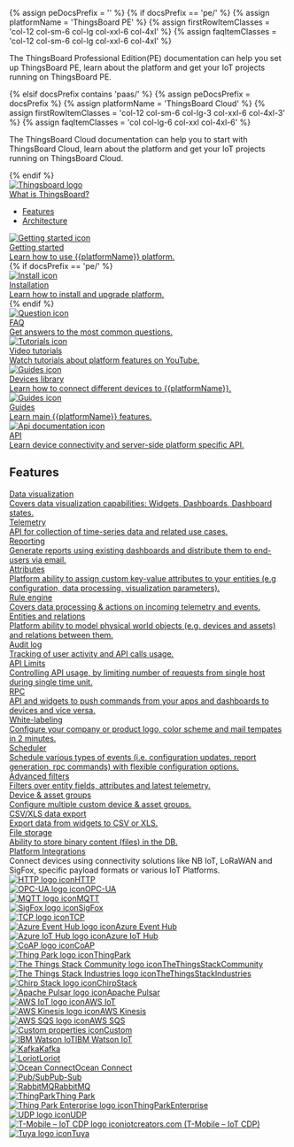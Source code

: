 {% assign peDocsPrefix = '' %}
{% if docsPrefix == 'pe/' %}
{% assign platformName = 'ThingsBoard PE' %}
{% assign firstRowItemClasses = 'col-12 col-sm-6 col-lg col-xxl-6 col-4xl' %}
{% assign faqItemClasses = 'col-12 col-sm-6 col-lg col-xxl-6 col-4xl' %}
<p>The ThingsBoard Professional Edition(PE) documentation can help you set up ThingsBoard PE, learn about the platform and get your IoT projects running on ThingsBoard PE.</p>
{% elsif docsPrefix contains 'paas/' %}
{% assign peDocsPrefix = docsPrefix %}
{% assign platformName = 'ThingsBoard Cloud' %}
{% assign firstRowItemClasses = 'col-12 col-sm-6 col-lg-3 col-xxl-6 col-4xl-3' %}
{% assign faqItemClasses = 'col col-lg-6 col-xxl col-4xl-6' %}
<p>The ThingsBoard Cloud documentation can help you to start with ThingsBoard Cloud, learn about the platform and get your IoT projects running on ThingsBoard Cloud.</p>
{% endif %}

<div class="doc-features row mt-4">
    <div class="{{firstRowItemClasses}} mb-4">
        <a class="feature-card" href="/docs/{{docsPrefix}}getting-started-guides/what-is-thingsboard/">
            <img class="feature-logo" src="https://img.thingsboard.io/feature-logo/thingsboard-logo.svg" alt="Thingsboard logo">
            <div class="feature-title">What is ThingsBoard?</div>
            <div class="feature-text">
                <ul>
                    <li>Features</li>
                    <li>Architecture</li>
                </ul>
            </div>
        </a>
    </div>
    <div class="{{firstRowItemClasses}} mb-4">
        <a class="feature-card" href="/docs/{{docsPrefix}}getting-started-guides/helloworld/">
            <img class="feature-logo" src="https://img.thingsboard.io/feature-logo/getting-started.svg" alt="Getting started icon">
            <div class="feature-title">Getting started</div>
            <div class="feature-text">
                Learn how to use {{platformName}} platform.
            </div>
        </a>
    </div>
{% if docsPrefix == 'pe/' %}
    <div class="{{firstRowItemClasses}} mb-4">
        <a class="feature-card" href="/docs/user-guide/install/pe/installation-options/">
            <img class="feature-logo" src="https://img.thingsboard.io/feature-logo/install.svg" alt="Install icon">
            <div class="feature-title">Installation</div>
            <div class="feature-text">
                Learn how to install and upgrade platform.
            </div>
        </a>
    </div>
{% endif %}
    <div class="{{faqItemClasses}} mb-4">
        <a class="feature-card" href="/docs/{{docsPrefix}}faq/">
            <img class="feature-logo" src="https://img.thingsboard.io/feature-logo/faq.svg" alt="Question icon">
            <div class="feature-title">FAQ</div>
            <div class="feature-text">
                Get answers to the most common questions.
            </div>
        </a>
    </div>
    <div class="w-100"></div>
    <div class="col-12 col-sm-6 col-lg-3 col-xxl-6 col-4xl-3 mb-4">
        <a class="feature-card" href="https://www.youtube.com/channel/UCDb9fsV-YR4JmnipAMGsVAQ/videos">
            <img class="feature-logo" src="https://img.thingsboard.io/feature-logo/tutorials.svg" alt="Tutorials icon">
            <div class="feature-title">Video tutorials</div>
            <div class="feature-text">
                Watch tutorials about platform features on YouTube.
            </div>
        </a>
    </div>
    <div class="col-12 col-sm-6 col-lg-3 col-xxl-6 col-4xl-3 mb-4">
        <a class="feature-card" href="/docs/{{docsPrefix}}devices-library/">
            <img class="feature-logo" src="https://img.thingsboard.io/feature-logo/guides.svg" alt="Guides icon">
            <div class="feature-title">Devices library</div>
            <div class="feature-text">
                Learn how to connect different devices to {{platformName}}.
            </div>
        </a>
    </div>
    <div class="col-12 col-sm-6 col-lg-3 col-xxl-6 col-4xl-3 mb-4">
        <a class="feature-card" href="/docs/{{docsPrefix}}guides/">
            <img class="feature-logo" src="https://img.thingsboard.io/feature-logo/guides.svg" alt="Guides icon">
            <div class="feature-title">Guides</div>
            <div class="feature-text">
                Learn main {{platformName}} features.
            </div>
        </a>
    </div>
    <div class="col-12 col-sm-6 col-lg-3 col-xxl-6 col-4xl-3 mb-4">
        <a class="feature-card" href="/docs/{{docsPrefix}}api/">
            <img class="feature-logo" src="https://img.thingsboard.io/feature-logo/api.svg" alt="Api documentation icon">
            <div class="feature-title">API</div>
            <div class="feature-text">
                Learn device connectivity and server-side platform specific API.
            </div>
        </a>
    </div>
</div>

<h2 id="features">Features</h2>

<div class="doc-features row mt-4">
    <div class="col-12 col-sm-6 col-lg-4 col-xxl-6 col-4xl-4 mb-4">
        <a class="feature-card" href="/docs/{{docsPrefix}}guides/#AnchorIDDataVisualization">
            <div class="feature-title">Data visualization</div>
            <div class="feature-text">
                Covers data visualization capabilities: Widgets, Dashboards, Dashboard states.
            </div>
        </a>
    </div>
    <div class="col-12 col-sm-6 col-lg-4 col-xxl-6 col-4xl-4 mb-4">
        <a class="feature-card" href="/docs/{{docsPrefix}}user-guide/telemetry/">
            <div class="feature-title">Telemetry</div>
            <div class="feature-text">
                API for collection of time-series data and related use cases.
            </div>
        </a>
    </div>
    <div class="col-12 col-sm-6 col-lg-4 col-xxl-6 col-4xl-4 mb-4">
        <a class="feature-card" href="/docs/{{peDocsPrefix}}user-guide/reporting/">
            <div class="feature-title">Reporting</div>
            <div class="feature-text">
                Generate reports using existing dashboards and distribute them to end-users via email.
            </div>
        </a>
    </div>
    <div class="col-12 col-sm-6 col-lg-4 col-xxl-6 col-4xl-4 mb-4">
        <a class="feature-card" href="/docs/{{docsPrefix}}user-guide/attributes/">
            <div class="feature-title">Attributes</div>
            <div class="feature-text">
                Platform ability to assign custom key-value attributes to your entities (e.g configuration, data processing, visualization parameters).
            </div>
        </a>
    </div>
    <div class="col-12 col-sm-6 col-lg-4 col-xxl-6 col-4xl-4 mb-4">
        <a class="feature-card" href="/docs/{{docsPrefix}}user-guide/rule-engine-2-0/re-getting-started/">
            <div class="feature-title">Rule engine</div>
            <div class="feature-text">
                Covers data processing & actions on incoming telemetry and events.
            </div>
        </a>
    </div>
    <div class="col-12 col-sm-6 col-lg-4 col-xxl-6 col-4xl-4 mb-4">
        <a class="feature-card" href="/docs/{{docsPrefix}}user-guide/entities-and-relations/">
            <div class="feature-title">Entities and relations</div>
            <div class="feature-text">
                Platform ability to model physical world objects (e.g. devices and assets) and relations between them.
            </div>
        </a>
    </div>
    <div class="col-12 col-sm-6 col-lg-4 col-xxl-6 col-4xl-4 mb-4">
        <a class="feature-card" href="/docs/{{docsPrefix}}user-guide/audit-log/">
            <div class="feature-title">Audit log</div>
            <div class="feature-text">
                Tracking of user activity and API calls usage.
            </div>
        </a>
    </div>
    <div class="col-12 col-sm-6 col-lg-4 col-xxl-6 col-4xl-4 mb-4">
        <a class="feature-card" href="/docs/{{docsPrefix}}user-guide/api-limits/">
            <div class="feature-title">API Limits</div>
            <div class="feature-text">
                Controlling API usage, by limiting number of requests from single host during single time unit.
            </div>
        </a>
    </div>
    <div class="col-12 col-sm-6 col-lg-4 col-xxl-6 col-4xl-4 mb-4">
        <a class="feature-card" href="/docs/{{docsPrefix}}user-guide/rpc/">
            <div class="feature-title">RPC</div>
            <div class="feature-text">
                API and widgets to push commands from your apps and dashboards to devices and vice versa.
            </div>
        </a>
    </div>
    <div class="col-12 col-sm-6 col-lg-4 col-xxl-6 col-4xl-4 mb-4">
        <a class="feature-card" href="/docs/{{peDocsPrefix}}user-guide/white-labeling/">
            <div class="feature-title">White-labeling</div>
            <div class="feature-text">
                Configure your company or product logo, color scheme and mail tempates in 2 minutes.
            </div>
        </a>
    </div>
    <div class="col-12 col-sm-6 col-lg-4 col-xxl-6 col-4xl-4 mb-4">
        <a class="feature-card" href="/docs/{{peDocsPrefix}}user-guide/scheduler/">
            <div class="feature-title">Scheduler</div>
            <div class="feature-text">
                Schedule various types of events (i.e. configuration updates, report generation, rpc commands) with flexible configuration options.
            </div>
        </a>
    </div>
    <div class="col-12 col-sm-6 col-lg-4 col-xxl-6 col-4xl-4 mb-4">
        <a class="feature-card" href="/docs/{{docsPrefix}}user-guide/advanced-filters/">
            <div class="feature-title">Advanced filters</div>
            <div class="feature-text">
                Filters over entity fields, attributes and latest telemetry.
            </div>
        </a>
    </div>
    <div class="col-12 col-sm-6 col-lg-4 col-xxl-6 col-4xl-4 mb-4">
        <a class="feature-card" href="/docs/{{peDocsPrefix}}user-guide/groups/">
            <div class="feature-title">Device & asset groups</div>
            <div class="feature-text">
                Configure multiple custom device & asset groups.
            </div>
        </a>
    </div>
    <div class="col-12 col-sm-6 col-lg-4 col-xxl-6 col-4xl-4 mb-4">
        <a class="feature-card" href="/docs/{{peDocsPrefix}}user-guide/csv-xls-data-export/">
            <div class="feature-title">CSV/XLS data export</div>
            <div class="feature-text">
                Export data from widgets to CSV or XLS.
            </div>
        </a>
    </div>
    <div class="col col-lg-4 col-xxl col-4xl-4 mb-4">
        <a class="feature-card" href="/docs/{{peDocsPrefix}}user-guide/file-storage/">
            <div class="feature-title">File storage</div>
            <div class="feature-text">
                Ability to store binary content (files) in the DB.
            </div>
        </a>
    </div>
    <div class="w-100"></div>
    <div class="col col-xxl mb-4">
        <div class="feature-card">
            <div class="feature-title"><a href="/docs/{{peDocsPrefix}}user-guide/integrations/">Platform Integrations</a></div>
            <div class="feature-text">
                Connect devices using connectivity solutions like NB IoT, LoRaWAN and SigFox, specific payload formats or various IoT Platforms.
            </div>
            <div class="row mt-4">
                <div class="col-12 col-sm-6 col-lg-4 col-xxl-6 col-4xl-4 mb-4">
                    <a class="feature-card inner" href="/docs/{{peDocsPrefix}}user-guide/integrations/http/">
                        <div class="feature-title"><img class="integration-logo" src="https://img.thingsboard.io/feature-logo/integration/http.svg" alt="HTTP logo icon"><span>HTTP</span></div>
                    </a>
                </div>
                <div class="col-12 col-sm-6 col-lg-4 col-xxl-6 col-4xl-4 mb-4">
                    <a class="feature-card inner" href="/docs/{{peDocsPrefix}}user-guide/integrations/opc-ua/">
                        <div class="feature-title"><img class="integration-logo" src="https://img.thingsboard.io/feature-logo/integration/opc-ua.svg" alt="OPC-UA logo icon"><span>OPC-UA</span></div>
                    </a>
                </div>
                <div class="col-12 col-sm-6 col-lg-4 col-xxl-6 col-4xl-4 mb-4">
                    <a class="feature-card inner" href="/docs/{{peDocsPrefix}}user-guide/integrations/mqtt/">
                        <div class="feature-title"><img class="integration-logo" src="https://img.thingsboard.io/feature-logo/integration/mqtt.svg" alt="MQTT logo icon"><span>MQTT</span></div>
                    </a>
                </div>
                <div class="col-12 col-sm-6 col-lg-4 col-xxl-6 col-4xl-4 mb-4">
                    <a class="feature-card inner" href="/docs/{{peDocsPrefix}}user-guide/integrations/sigfox/">
                        <div class="feature-title"><img class="integration-logo" src="https://img.thingsboard.io/feature-logo/integration/sigfox.svg" alt="SigFox logo icon"><span>SigFox</span></div>
                    </a>
                </div>
                <div class="col-12 col-sm-6 col-lg-4 col-xxl-6 col-4xl-4 mb-4">
                    <a class="feature-card inner" href="/docs/{{peDocsPrefix}}user-guide/integrations/tcp/">
                        <div class="feature-title"><img class="integration-logo" src="https://img.thingsboard.io/feature-logo/integration/tcp.svg" alt="TCP logo icon"><span>TCP</span></div>
                    </a>
                </div>
                <div class="col-12 col-sm-6 col-lg-4 col-xxl-6 col-4xl-4 mb-4">
                    <a class="feature-card inner" href="/docs/{{peDocsPrefix}}user-guide/integrations/azure-event-hub/">
                        <div class="feature-title"><img class="integration-logo" src="https://img.thingsboard.io/feature-logo/integration/azure-event-hub.svg" alt="Azure Event Hub logo icon"><span>Azure Event Hub</span></div>
                    </a>
                </div>
                <div class="col-12 col-sm-6 col-lg-4 col-xxl-6 col-4xl-4 mb-4">
                    <a class="feature-card inner" href="/docs/{{peDocsPrefix}}user-guide/integrations/azure-iot-hub/">
                        <div class="feature-title"><img class="integration-logo" src="https://img.thingsboard.io/feature-logo/integration/azure-iot-hub.svg" alt="Azure IoT Hub logo icon"><span>Azure IoT Hub</span></div>
                    </a>
                </div>
                <div class="col-12 col-sm-6 col-lg-4 col-xxl-6 col-4xl-4 mb-4">
                    <a class="feature-card inner" href="/docs/{{peDocsPrefix}}user-guide/integrations/coap/">
                        <div class="feature-title"><img class="integration-logo" src="https://img.thingsboard.io/feature-logo/integration/coap.svg" alt="CoAP logo icon"><span>CoAP</span></div>
                    </a>
                </div>
                <div class="col-12 col-sm-6 col-lg-4 col-xxl-6 col-4xl-4 mb-4">
                    <a class="feature-card inner" href="/docs/{{peDocsPrefix}}user-guide/integrations/thingpark/">
                        <div class="feature-title"><img class="integration-logo" src="https://img.thingsboard.io/feature-logo/integration/thingpark.svg" alt="Thing Park logo icon"><span>ThingPark</span></div>
                    </a>
                </div>
                <div class="col-12 col-sm-6 col-lg-4 col-xxl-6 col-4xl-4 mb-4">
                    <a class="feature-card inner" href="/docs/{{peDocsPrefix}}user-guide/integrations/ttn/">
                        <div class="feature-title"><img class="integration-logo" src="https://img.thingsboard.io/feature-logo/integration/ttn.svg" alt="The Things Stack Community logo icon"><span>TheThingsStackCommunity</span></div>
                    </a>
                </div>
                <div class="col-12 col-sm-6 col-lg-4 col-xxl-6 col-4xl-4 mb-4">
                    <a class="feature-card inner" href="/docs/{{peDocsPrefix}}user-guide/integrations/tti/">
                        <div class="feature-title"><img class="integration-logo" src="https://img.thingsboard.io/feature-logo/integration/things-stack-industries.svg" alt="The Things Stack Industries logo icon"><span>TheThingsStackIndustries</span></div>
                    </a>
                </div>
                <div class="col-12 col-sm-6 col-lg-4 col-xxl-6 col-4xl-4 mb-4">
                    <a class="feature-card inner" href="/docs/{{peDocsPrefix}}user-guide/integrations/chirpstack/">
                        <div class="feature-title"><img class="integration-logo" src="https://img.thingsboard.io/feature-logo/integration/chirpstack.svg" alt="Chirp Stack logo icon"><span>ChirpStack</span></div>
                    </a>
                </div>
                <div class="col-12 col-sm-6 col-lg-4 col-xxl-6 col-4xl-4 mb-4">
                    <a class="feature-card inner" href="/docs/{{peDocsPrefix}}user-guide/integrations/">
                        <div class="feature-title"><img class="integration-logo" src="https://img.thingsboard.io/feature-logo/integration/apache-pulsar.svg" alt="Apache Pulsar logo icon"><span>Apache Pulsar</span></div>
                    </a>
                </div>
                <div class="col-12 col-sm-6 col-lg-4 col-xxl-6 col-4xl-4 mb-4">
                    <a class="feature-card inner" href="/docs/{{peDocsPrefix}}user-guide/integrations/aws-iot/">
                        <div class="feature-title"><img class="integration-logo" src="https://img.thingsboard.io/feature-logo/integration/aws-iot.svg" alt="AWS IoT logo icon"><span>AWS IoT</span></div>
                    </a>
                </div>
                <div class="col-12 col-sm-6 col-lg-4 col-xxl-6 col-4xl-4 mb-4">
                    <a class="feature-card inner" href="/docs/{{peDocsPrefix}}user-guide/integrations/aws-kinesis/">
                        <div class="feature-title"><img class="integration-logo" src="https://img.thingsboard.io/feature-logo/integration/aws-kinesis.svg" alt="AWS Kinesis logo icon"><span>AWS Kinesis</span></div>
                    </a>
                </div>
                <div class="col-12 col-sm-6 col-lg-4 col-xxl-6 col-4xl-4 mb-4">
                    <a class="feature-card inner" href="/docs/{{peDocsPrefix}}user-guide/integrations/">
                        <div class="feature-title"><img class="integration-logo" src="https://img.thingsboard.io/feature-logo/integration/aws-sqs.svg" alt="AWS SQS logo icon"><span>AWS SQS</span></div>
                    </a>
                </div>
                <div class="col-12 col-sm-6 col-lg-4 col-xxl-6 col-4xl-4 mb-4">
                    <a class="feature-card inner" href="/docs/{{peDocsPrefix}}user-guide/integrations/">
                        <div class="feature-title"><img class="integration-logo" src="https://img.thingsboard.io/feature-logo/integration/custom.svg" alt="Custom properties icon"><span>Custom</span></div>
                    </a>
                </div>
                <div class="col-12 col-sm-6 col-lg-4 col-xxl-6 col-4xl-4 mb-4">
                    <a class="feature-card inner" href="/docs/{{peDocsPrefix}}user-guide/integrations/ibm-watson-iot/">
                        <div class="feature-title"><img class="integration-logo" src="https://img.thingsboard.io/feature-logo/integration/ibm-watson-iot.svg" alt="IBM Watson IoT"><span>IBM Watson IoT</span></div>
                    </a>
                </div>
                <div class="col-12 col-sm-6 col-lg-4 col-xxl-6 col-4xl-4 mb-4">
                    <a class="feature-card inner" href="/docs/{{peDocsPrefix}}user-guide/integrations/kafka/">
                        <div class="feature-title"><img class="integration-logo" src="https://img.thingsboard.io/feature-logo/integration/kafka.svg" alt="Kafka"><span>Kafka</span></div>
                    </a>
                </div>
                <div class="col-12 col-sm-6 col-lg-4 col-xxl-6 col-4xl-4 mb-4">
                    <a class="feature-card inner" href="/docs/{{peDocsPrefix}}user-guide/integrations/loriot/">
                        <div class="feature-title"><img class="integration-logo" src="https://img.thingsboard.io/feature-logo/integration/loriot.svg" alt="Loriot"><span>Loriot</span></div>
                    </a>
                </div>
                <div class="col-12 col-sm-6 col-lg-4 col-xxl-6 col-4xl-4 mb-4">
                    <a class="feature-card inner" href="/docs/{{peDocsPrefix}}user-guide/integrations/ocean-connect/">
                        <div class="feature-title"><img class="integration-logo" src="https://img.thingsboard.io/feature-logo/integration/ocean-connect.svg" alt="Ocean Connect"><span>Ocean Connect</span></div>
                    </a>
                </div>
                <div class="col-12 col-sm-6 col-lg-4 col-xxl-6 col-4xl-4 mb-4">
                    <a class="feature-card inner" href="/docs/{{peDocsPrefix}}user-guide/integrations/">
                        <div class="feature-title"><img class="integration-logo" src="https://img.thingsboard.io/feature-logo/integration/pub-sub.svg" alt="Pub/Sub"><span>Pub-Sub</span></div>
                    </a>
                </div>
                <div class="col-12 col-sm-6 col-lg-4 col-xxl-6 col-4xl-4 mb-4">
                    <a class="feature-card inner" href="/docs/{{peDocsPrefix}}user-guide/integrations/">
                        <div class="feature-title"><img class="integration-logo" src="https://img.thingsboard.io/feature-logo/integration/rabbitmq.svg" alt="RabbitMQ"><span>RabbitMQ</span></div>
                    </a>
                </div>
                <div class="col-12 col-sm-6 col-lg-4 col-xxl-6 col-4xl-4 mb-4">
                    <a class="feature-card inner" href="/docs/{{peDocsPrefix}}user-guide/integrations/thingpark/">
                        <div class="feature-title"><img class="integration-logo" src="https://img.thingsboard.io/feature-logo/integration/thingpark.svg" alt="ThingPark"><span>Thing Park</span></div>
                    </a>
                </div>
                <div class="col-12 col-sm-6 col-lg-4 col-xxl-6 col-4xl-4 mb-4">
                    <a class="feature-card inner" href="/docs/{{peDocsPrefix}}user-guide/integrations/">
                        <div class="feature-title"><img class="integration-logo" src="https://img.thingsboard.io/feature-logo/integration/thingpark-enterprise.svg" alt="Thing Park Enterprise logo icon"><span>ThingParkEnterprise</span></div>
                    </a>
                </div>
                <div class="col-12 col-sm-6 col-lg-4 col-xxl-6 col-4xl-4 mb-4">
                    <a class="feature-card inner" href="/docs/{{peDocsPrefix}}user-guide/integrations/udp/">
                        <div class="feature-title"><img class="integration-logo" src="https://img.thingsboard.io/feature-logo/integration/udp.svg" alt="UDP logo icon"><span>UDP</span></div>
                    </a>
                </div>
                <div class="col-12 col-sm-6 col-lg-4 col-xxl-6 col-4xl-4 mb-4">
                    <a class="feature-card inner" href="/docs/{{peDocsPrefix}}user-guide/integrations/">
                        <div class="feature-title"><img class="integration-logo" src="https://img.thingsboard.io/feature-logo/integration/iotcreators.com.svg" alt="T-Mobile – IoT CDP logo icon"><span>iotcreators.com (T-Mobile – IoT CDP)</span></div>
                    </a>
                </div>
                <div class="col-12 col-sm-6 col-lg-4 col-xxl-6 col-4xl-4 mb-4">
                    <a class="feature-card inner" href="/docs/{{peDocsPrefix}}user-guide/integrations/tuya/">
                        <div class="feature-title"><img class="integration-logo" src="https://img.thingsboard.io/feature-logo/integration/tuya.svg" alt="Tuya logo icon"><span>Tuya</span></div>
                    </a>
                </div>
            </div>
        </div>
    </div>
</div>
